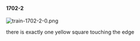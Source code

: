 #### 1702-2
![train-1702-2-0.png](https://github.com/lil-lab/nlvr/raw/master/nlvr/train/images/75/train-1702-2-0.png "train-1702-2-0.png")

there is exactly one yellow square touching the edge